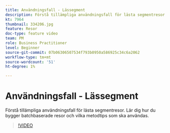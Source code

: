```yaml
---
title: Användningsfall - Lässegment
description: Förstå tillämpliga användningsfall för lästa segmentresor. Lär dig hur du bygger batchbaserade resor och vilka metodtips som ska användas.
kt: 7964
thumbnail: 334206.jpg
feature: Resor
doc-type: feature video
team: PM
role: Business Practitioner
level: Beginner
source-git-commit: 07b06306507534f793b0950a586925c34c6a2062
workflow-type: tm+mt
source-wordcount: '51'
ht-degree: 1%

---
```



# Användningsfall - Lässegment

Förstå tillämpliga användningsfall för lästa segmentresor. Lär dig hur du bygger batchbaserade resor och vilka metodtips som ska användas.

>[!VIDEO](https://video.tv.adobe.com/v/334206?quality=12)
